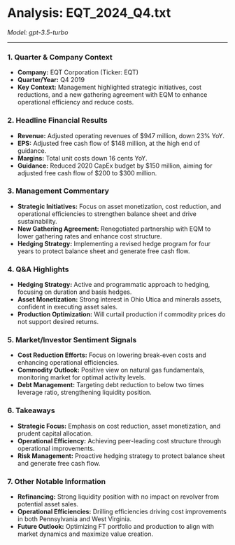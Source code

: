 # Analysis: EQT_2024_Q4.txt

*Model: gpt-3.5-turbo*

---

### 1. Quarter & Company Context
- **Company:** EQT Corporation (Ticker: EQT)
- **Quarter/Year:** Q4 2019
- **Key Context:** Management highlighted strategic initiatives, cost reductions, and a new gathering agreement with EQM to enhance operational efficiency and reduce costs.

### 2. Headline Financial Results
- **Revenue:** Adjusted operating revenues of $947 million, down 23% YoY.
- **EPS:** Adjusted free cash flow of $148 million, at the high end of guidance.
- **Margins:** Total unit costs down 16 cents YoY.
- **Guidance:** Reduced 2020 CapEx budget by $150 million, aiming for adjusted free cash flow of $200 to $300 million.

### 3. Management Commentary
- **Strategic Initiatives:** Focus on asset monetization, cost reduction, and operational efficiencies to strengthen balance sheet and drive sustainability.
- **New Gathering Agreement:** Renegotiated partnership with EQM to lower gathering rates and enhance cost structure.
- **Hedging Strategy:** Implementing a revised hedge program for four years to protect balance sheet and generate free cash flow.

### 4. Q&A Highlights
- **Hedging Strategy:** Active and programmatic approach to hedging, focusing on duration and basis hedges.
- **Asset Monetization:** Strong interest in Ohio Utica and minerals assets, confident in executing asset sales.
- **Production Optimization:** Will curtail production if commodity prices do not support desired returns.

### 5. Market/Investor Sentiment Signals
- **Cost Reduction Efforts:** Focus on lowering break-even costs and enhancing operational efficiencies.
- **Commodity Outlook:** Positive view on natural gas fundamentals, monitoring market for optimal activity levels.
- **Debt Management:** Targeting debt reduction to below two times leverage ratio, strengthening liquidity position.

### 6. Takeaways
- **Strategic Focus:** Emphasis on cost reduction, asset monetization, and prudent capital allocation.
- **Operational Efficiency:** Achieving peer-leading cost structure through operational improvements.
- **Risk Management:** Proactive hedging strategy to protect balance sheet and generate free cash flow.

### 7. Other Notable Information
- **Refinancing:** Strong liquidity position with no impact on revolver from potential asset sales.
- **Operational Efficiencies:** Drilling efficiencies driving cost improvements in both Pennsylvania and West Virginia.
- **Future Outlook:** Optimizing FT portfolio and production to align with market dynamics and maximize value creation.